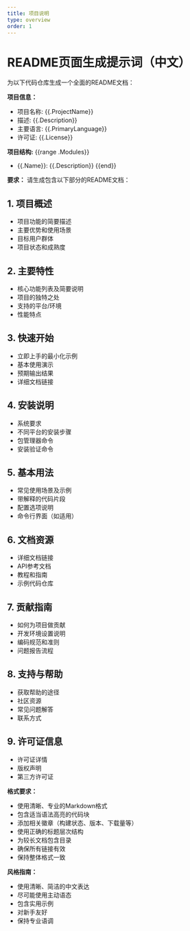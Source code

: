 ```yaml
---
title: 项目说明
type: overview
order: 1
---
```


# README页面生成提示词（中文）

为以下代码仓库生成一个全面的README文档：

**项目信息：**
- 项目名称: {{.ProjectName}}
- 描述: {{.Description}}
- 主要语言: {{.PrimaryLanguage}}
- 许可证: {{.License}}

**项目结构:**
{{range .Modules}}
- {{.Name}}: {{.Description}}
{{end}}

**要求：**
请生成包含以下部分的README文档：

## 1. 项目概述
- 项目功能的简要描述
- 主要优势和使用场景
- 目标用户群体
- 项目状态和成熟度

## 2. 主要特性
- 核心功能列表及简要说明
- 项目的独特之处
- 支持的平台/环境
- 性能特点

## 3. 快速开始
- 立即上手的最小化示例
- 基本使用演示
- 预期输出结果
- 详细文档链接

## 4. 安装说明
- 系统要求
- 不同平台的安装步骤
- 包管理器命令
- 安装验证命令

## 5. 基本用法
- 常见使用场景及示例
- 带解释的代码片段
- 配置选项说明
- 命令行界面（如适用）

## 6. 文档资源
- 详细文档链接
- API参考文档
- 教程和指南
- 示例代码仓库

## 7. 贡献指南
- 如何为项目做贡献
- 开发环境设置说明
- 编码规范和准则
- 问题报告流程

## 8. 支持与帮助
- 获取帮助的途径
- 社区资源
- 常见问题解答
- 联系方式

## 9. 许可证信息
- 许可证详情
- 版权声明
- 第三方许可证

**格式要求：**
- 使用清晰、专业的Markdown格式
- 包含适当语法高亮的代码块
- 添加相关徽章（构建状态、版本、下载量等）
- 使用正确的标题层次结构
- 为较长文档包含目录
- 确保所有链接有效
- 保持整体格式一致

**风格指南：**
- 使用清晰、简洁的中文表达
- 尽可能使用主动语态
- 包含实用示例
- 对新手友好
- 保持专业语调
